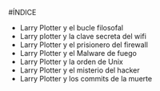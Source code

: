 #ÍNDICE
* Larry Plotter y el bucle filosofal
* Larry plotter y la clave secreta del wifi
* Larry Plotter y el prisionero del firewall
* Larry Plotter y el Malware de fuego
* Larry Plotter y la orden de Unix
* Larry Plotter y el misterio del hacker
* Larry Plotter y los commits de la muerte